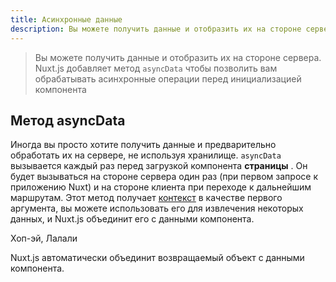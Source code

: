 ```yaml
---
title: Асинхронные данные
description: Вы можете получить данные и отобразить их на стороне сервера. Nuxt.js добавляет метод `asyncData`, чтобы позволить вам обрабатывать асинхронные операции перед установкой данных компонента.
---
```


> Вы можете получить данные и отобразить их на стороне сервера. Nuxt.js добавляет метод `asyncData` чтобы позволить вам обрабатывать асинхронные операции перед инициализацией компонента

## Метод asyncData

Иногда вы просто хотите получить данные и предварительно обработать их на сервере, не используя хранилище. `asyncData` вызывается каждый раз перед загрузкой компонента **страницы** . Он будет вызываться на стороне сервера один раз (при первом запросе к приложению Nuxt) и на стороне клиента при переходе к дальнейшим маршрутам. Этот метод получает [контекст](/api/context) в качестве первого аргумента, вы можете использовать его для извлечения некоторых данных, и Nuxt.js объединит его с данными компонента.

Хоп-эй, Лалали

Nuxt.js автоматически объединит возвращаемый объект с данными компонента.
